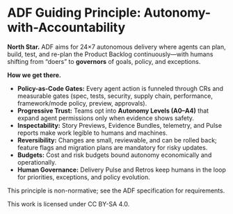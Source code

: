 # ADF Guiding Principle: Autonomy-with-Accountability

**North Star.** ADF aims for 24×7 autonomous delivery where agents can plan, build, test, and re-plan the Product Backlog continuously—with humans shifting from “doers” to **governors** of goals, policy, and exceptions.

**How we get there.**
- **Policy-as-Code Gates:** Every agent action is funneled through CRs and measurable gates (spec, tests, security, supply chain, performance, framework/mode policy, preview, approvals).
- **Progressive Trust:** Teams opt into **Autonomy Levels (A0–A4)** that expand agent permissions only when evidence shows safety.
- **Inspectability:** Story Previews, Evidence Bundles, telemetry, and Pulse reports make work legible to humans and machines.
- **Reversibility:** Changes are small, reviewable, and can be rolled back; feature flags and migration plans are mandatory for risky updates.
- **Budgets:** Cost and risk budgets bound autonomy economically and operationally.
- **Human Governance:** Delivery Pulse and Retros keep humans in the loop for priorities, exceptions, and policy evolution.

This principle is non-normative; see the ADF specification for requirements.

This work is licensed under CC BY-SA 4.0.
